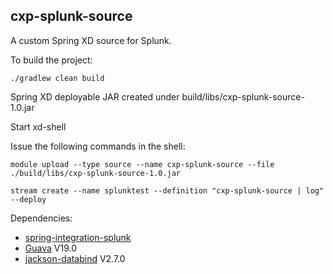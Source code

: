 ## cxp-splunk-source

A custom Spring XD source for Splunk.

To build the project:

    ./gradlew clean build

Spring XD deployable JAR created under build/libs/cxp-splunk-source-1.0.jar

Start xd-shell

Issue the following commands in the shell:

    module upload --type source --name cxp-splunk-source --file ./build/libs/cxp-splunk-source-1.0.jar
    
    stream create --name splunktest --definition "cxp-splunk-source | log" --deploy

Dependencies:

* [spring-integration-splunk](https://github.com/markmo/spring-integration-splunk)
* [Guava](https://github.com/google/guava) V19.0
* [jackson-databind](https://github.com/FasterXML/jackson-databind) V2.7.0